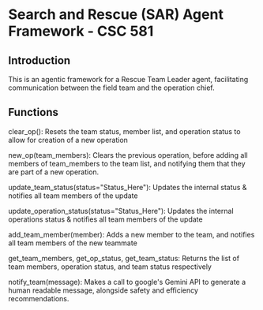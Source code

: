 # Search and Rescue (SAR) Agent Framework - CSC 581

## Introduction

This is an agentic framework for a Rescue Team Leader agent, facilitating communication between the field team and
the operation chief.

## Functions

clear_op(): Resets the team status, member list, and operation status to allow for creation of a new operation

new_op(team_members): Clears the previous operation, before adding all members of team_members to the team list, and notifying them that they are part of a new operation.

update_team_status(status="Status_Here"): Updates the internal status & notifies all team members of the update

update_operation_status(status="Status_Here"): Updates the internal operations status & notifies all team members of the update

add_team_member(member): Adds a new member to the team, and notifies all team members of the new teammate

get_team_members, get_op_status, get_team_status: Returns the list of team members, operation status, and team status respectively

notify_team(message): Makes a call to google's Gemini API to generate a human readable message, alongside safety and efficiency recommendations.